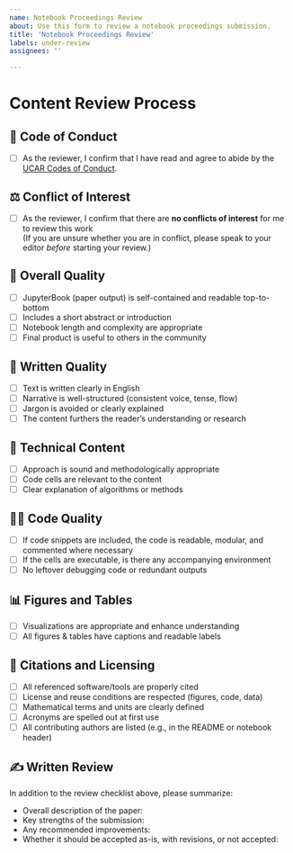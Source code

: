 ```yaml
---
name: Notebook Proceedings Review
about: Use this form to review a notebook proceedings submission.
title: 'Notebook Proceedings Review'
labels: under-review
assignees: ''

---
```


# Content Review Process

## 🤝 Code of Conduct
- [ ] As the reviewer, I confirm that I have read and agree to abide by the [UCAR Codes of Conduct](https://www.ucar.edu/who-we-are/ethics-integrity/codes-conduct).

## ⚖️ Conflict of Interest
- [ ] As the reviewer, I confirm that there are **no conflicts of interest** for me to review this work  
(If you are unsure whether you are in conflict, please speak to your editor _before_ starting your review.)

## 🧾 Overall Quality
- [ ] JupyterBook (paper output) is self-contained and readable top-to-bottom
- [ ] Includes a short abstract or introduction
- [ ] Notebook length and complexity are appropriate
- [ ] Final product is useful to others in the community

## 📖 Written Quality
- [ ] Text is written clearly in English
- [ ] Narrative is well-structured (consistent voice, tense, flow)
- [ ] Jargon is avoided or clearly explained
- [ ] The content furthers the reader’s understanding or research

## 🧠 Technical Content
- [ ] Approach is sound and methodologically appropriate
- [ ] Code cells are relevant to the content
- [ ] Clear explanation of algorithms or methods

## 🧑‍💻 Code Quality
- [ ] If code snippets are included, the code is readable, modular, and commented where necessary
- [ ] If the cells are executable, is there any accompanying environment
- [ ] No leftover debugging code or redundant outputs

## 📊 Figures and Tables
- [ ] Visualizations are appropriate and enhance understanding
- [ ] All figures & tables have captions and readable labels

## 📄 Citations and Licensing
- [ ] All referenced software/tools are properly cited
- [ ] License and reuse conditions are respected (figures, code, data)
- [ ] Mathematical terms and units are clearly defined
- [ ] Acronyms are spelled out at first use
- [ ] All contributing authors are listed (e.g., in the README or notebook header)

## ✍️ Written Review
In addition to the review checklist above, please summarize:
- Overall description of the paper: 
- Key strengths of the submission:
- Any recommended improvements:
- Whether it should be accepted as-is, with revisions, or not accepted:
